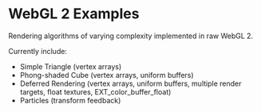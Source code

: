 WebGL 2 Examples
================

Rendering algorithms of varying complexity implemented in raw WebGL 2.

Currently include:
- Simple Triangle (vertex arrays)
- Phong-shaded Cube (vertex arrays, uniform buffers)
- Deferred Rendering (vertex arrays, uniform buffers, multiple render targets, float textures, EXT_color_buffer_float)
- Particles (transform feedback)
